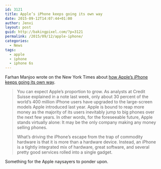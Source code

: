 ```yaml
---
id: 3121
title: Apple’s iPhone keeps going its own way
date: 2015-09-12T14:07:44+01:00
author: Jenxi
layout: post
guid: http://bakingpixel.com/?p=3121
permalink: /2015/09/12/apple-iphone/
categories:
  - News
tags:
  - apple
  - iphone
  - iphone 6s
---
```

Farhan Manjoo wrote on the New York Times about [how Apple’s iPhone keeps going its own way](http://www.nytimes.com/2015/09/10/technology/personaltech/apples-iphone-still-breaks-the-rules-eight-years-on.html).

> You can expect Apple’s proportion to grow. As analysts at Credit Suisse explained in a note last week, only about 30 percent of the world’s 400 million iPhone users have upgraded to the large-screen models Apple introduced last year. Apple is bound to reap more money as the majority of its users inevitably jump to big phones over the next few years. In other words, for the foreseeable future, Apple stands virtually alone: It may be the only company making any money selling phones.
> 
> What’s driving the iPhone’s escape from the trap of commodity hardware is that it is more than a hardware device. Instead, an iPhone is a tightly integrated mix of hardware, great software, and several pretty good services rolled into a single gadget. 

Something for the Apple naysayers to ponder upon.